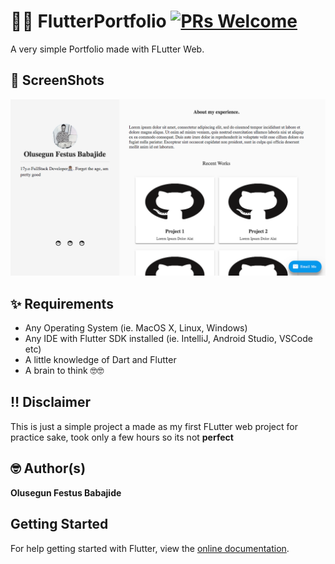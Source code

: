 # 👨‍💻 FlutterPortfolio [![PRs Welcome](https://img.shields.io/badge/PRs-welcome-brightgreen.svg?style=flat-square)](http://makeapullrequest.com)

A very simple Portfolio made with FLutter Web.

## 📸 ScreenShots

<img src="ss/1.png">

## ✨ Requirements
* Any Operating System (ie. MacOS X, Linux, Windows)
* Any IDE with Flutter SDK installed (ie. IntelliJ, Android Studio, VSCode etc)
* A little knowledge of Dart and Flutter
* A brain to think 🤓🤓

## ‼️ Disclaimer

This is just a simple project a made as my first FLutter web project for practice sake, took only a few hours so its not **perfect**


## 🤓 Author(s)
**Olusegun Festus Babajide**

## Getting Started
For help getting started with Flutter, view the [online documentation](https://flutter.dev/web).